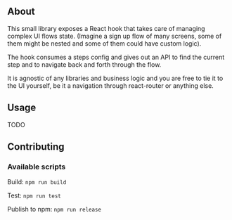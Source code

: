 ## About

This small library exposes a React hook that takes care of managing complex UI flows state. (Imagine a sign up flow of many screens, some of them might be nested and some of them could have custom logic).

The hook consumes a steps config and gives out an API to find the current step and to navigate back and forth through the flow.

It is agnostic of any libraries and business logic and you are free to tie it to the UI yourself, be it a navigation through react-router or anything else.

## Usage

TODO

## Contributing

### Available scripts

Build: `npm run build`

Test: `npm run test`

Publish to npm: `npm run release`
